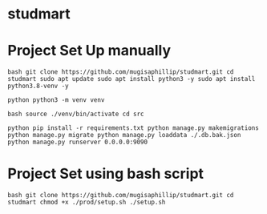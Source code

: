 # studmart

# Project Set Up manually
`bash
    git clone https://github.com/mugisaphillip/studmart.git
    cd studmart
    sudo apt update
    sudo apt install python3 -y
    sudo apt install python3.8-venv -y
`

`python
    python3 -m venv venv
`

`bash
    source ./venv/bin/activate
    cd src
`

`python
    pip install -r requirements.txt
    python manage.py makemigrations
    python manage.py migrate
    python manage.py loaddata ./.db.bak.json
    python manage.py runserver 0.0.0.0:9090
`

# Project Set using bash script
`bash
    git clone https://github.com/mugisaphillip/studmart.git
    cd studmart
    chmod +x ./prod/setup.sh
    ./setup.sh
`
